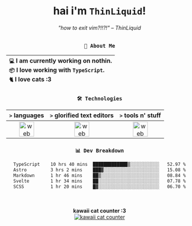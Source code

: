 <div align="center">
  
  # hai i'm `ThinLiquid`!
  ###### "how to exit vim?!!?!" – ThinLiquid
  
  ### `👤 About Me`

  | `💻`  I am currently working on **nothin**.<br/>`📦`  I love working with `TypeScript`.</br>`🐈`  I love cats :3 |
  |:---|

  
  ### `🛠️ Technologies`
  
  | `>` **languages**  | `>` **glorified text editors** | `>` **tools n' stuff** |
  |:------------------:|:------------------------------:|:----------------------:|
  | <img src="https://skillicons.dev/icons?i=ts,js,react" alt="web dev" height="40"/> | <img src="https://skillicons.dev/icons?i=vscode,neovim" alt="web dev" height="40"/> | <img src="https://skillicons.dev/icons?i=bash,git" alt="web dev" height="40"/> |
  
  ### `📊 Dev Breakdown`
  
  <!--START_SECTION:waka-->

```txt
TypeScript    10 hrs 40 mins  █████████████▒░░░░░░░░░░░   52.97 %
Astro         3 hrs 2 mins    ███▓░░░░░░░░░░░░░░░░░░░░░   15.08 %
Markdown      1 hr 46 mins    ██▒░░░░░░░░░░░░░░░░░░░░░░   08.84 %
Svelte        1 hr 34 mins    ██░░░░░░░░░░░░░░░░░░░░░░░   07.78 %
SCSS          1 hr 20 mins    █▓░░░░░░░░░░░░░░░░░░░░░░░   06.70 %
```

<!--END_SECTION:waka-->
  
  <br/><br/>
  <b>kawaii cat counter :3</b><br/>
  [![kawaii cat counter](https://count.getloli.com/get/@ThinLiquid?theme=moebooru)](https://moe-counter.glitch.me)
</div>

